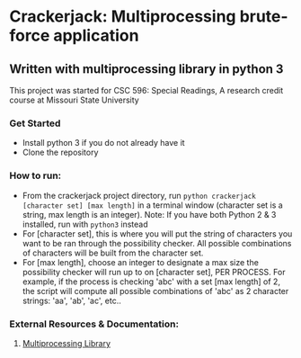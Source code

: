 # Crackerjack: Multiprocessing brute-force application
## Written with multiprocessing library in python 3 

This project was started for CSC 596: Special Readings, A research credit course at Missouri State University


### Get Started 
- Install python 3 if you do not already have it
- Clone the repository 


### How to run:
- From the crackerjack project directory, run
		`python crackerjack [character set] [max length]`
  in a terminal window (character set is a string, max length is an integer).
  Note: If you have both Python 2 & 3 installed, run with `python3` instead
- For [character set], this is where you will put the string of characters you want to be ran through the possibility checker. All possible combinations of characters will be built from the character set. 
- For [max length], choose an integer to designate a max size the possibility checker will run up to on [character set], PER PROCESS. For example, if the process is checking 'abc' with a set [max length] of 2, the script will compute all possible combinations of 'abc' as 2 character strings: 'aa', 'ab', 'ac', etc..
  
### External Resources & Documentation:

1. [Multiprocessing Library](https://docs.python.org/3/library/multiprocessing.html)

